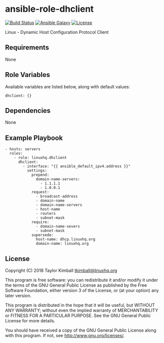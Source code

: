 # ansible-role-dhclient

[![Build Status](https://travis-ci.org/linuxhq/ansible-role-dhclient.svg?branch=master)](https://travis-ci.org/linuxhq/ansible-role-dhclient)
[![Ansible Galaxy](https://img.shields.io/badge/ansible--galaxy-dhclient-blue.svg?style=flat)](https://galaxy.ansible.com/linuxhq/dhclient)
[![License](https://img.shields.io/badge/license-GPLv3-brightgreen.svg?style=flat)](COPYING)

Linux - Dynamic Host Configuration Protocol Client

## Requirements

None

## Role Variables

Available variables are listed below, along with default values:

    dhclient: {}

## Dependencies

None

## Example Playbook

    - hosts: servers
      roles:
        - role: linuxhq.dhclient
          dhclient:
            - interface: "{{ ansible_default_ipv4.address }}"
              settings:
                prepend:
                  domain-name-servers:
                    - 1.1.1.1
                    - 1.0.0.1
                request:
                  - broadcast-address
                  - domain-name
                  - domain-name-servers
                  - host-name
                  - routers
                  - subnet-mask
                require:
                  - domain-name-severs
                  - subnet-mask
                supersede:
                  host-name: dhcp.linuxhq.org
                  domain-name: linuxhq.org

## License

Copyright (C) 2018 Taylor Kimball <tkimball@linuxhq.org>

This program is free software: you can redistribute it and/or modify
it under the terms of the GNU General Public License as published by
the Free Software Foundation, either version 3 of the License, or
(at your option) any later version.

This program is distributed in the hope that it will be useful,
but WITHOUT ANY WARRANTY; without even the implied warranty of
MERCHANTABILITY or FITNESS FOR A PARTICULAR PURPOSE. See the
GNU General Public License for more details.

You should have received a copy of the GNU General Public License
along with this program. If not, see <http://www.gnu.org/licenses/>.
